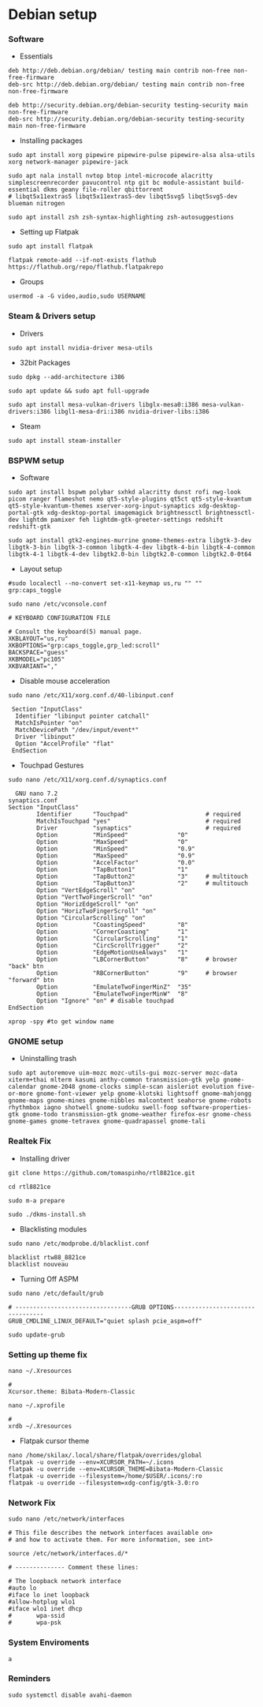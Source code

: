 # Debian setup  
### Software
- Essentials
```
deb http://deb.debian.org/debian/ testing main contrib non-free non-free-firmware
deb-src http://deb.debian.org/debian/ testing main contrib non-free non-free-firmware

deb http://security.debian.org/debian-security testing-security main non-free-firmware
deb-src http://security.debian.org/debian-security testing-security main non-free-firmware
```
- Installing packages
```
sudo apt install xorg pipewire pipewire-pulse pipewire-alsa alsa-utils xorg network-manager pipewire-jack
```
```
sudo apt nala install nvtop btop intel-microcode alacritty simplescreenrecorder pavucontrol ntp git bc module-assistant build-essential dkms geany file-roller qbittorrent
# libqt5x11extras5 libqt5x11extras5-dev libqt5svg5 libqt5svg5-dev blueman nitrogen 
```
```
sudo apt install zsh zsh-syntax-highlighting zsh-autosuggestions
```

- Setting up Flatpak
```
sudo apt install flatpak
```
```
flatpak remote-add --if-not-exists flathub https://flathub.org/repo/flathub.flatpakrepo
```

- Groups
```
usermod -a -G video,audio,sudo USERNAME
```
### Steam & Drivers setup 
- Drivers
```
sudo apt install nvidia-driver mesa-utils
```
- 32bit Packages 
```
sudo dpkg --add-architecture i386
```
```
sudo apt update && sudo apt full-upgrade
```
```
sudo apt install mesa-vulkan-drivers libglx-mesa0:i386 mesa-vulkan-drivers:i386 libgl1-mesa-dri:i386 nvidia-driver-libs:i386
```
- Steam
```
sudo apt install steam-installer
```
### BSPWM setup
- Software
```
sudo apt install bspwm polybar sxhkd alacritty dunst rofi nwg-look picom ranger flameshot nemo qt5-style-plugins qt5ct qt5-style-kvantum qt5-style-kvantum-themes xserver-xorg-input-synaptics xdg-desktop-portal-gtk xdg-desktop-portal imagemagick brightnessctl brightnessctl-dev lightdm pamixer feh lightdm-gtk-greeter-settings redshift redshift-gtk
```
```
sudo apt install gtk2-engines-murrine gnome-themes-extra libgtk-3-dev libgtk-3-bin libgtk-3-common libgtk-4-dev libgtk-4-bin libgtk-4-common libgtk-4-1 libgtk-4-dev libgtk2.0-bin libgtk2.0-common libgtk2.0-0t64
```
- Layout setup
```
#sudo localectl --no-convert set-x11-keymap us,ru "" "" grp:caps_toggle
```
```sudo nano /etc/vconsole.conf```
```
# KEYBOARD CONFIGURATION FILE

# Consult the keyboard(5) manual page.
XKBLAYOUT="us,ru"
XKBOPTIONS="grp:caps_toggle,grp_led:scroll"
BACKSPACE="guess"
XKBMODEL="pc105"
XKBVARIANT=","
```
- Disable mouse acceleration
```
sudo nano /etc/X11/xorg.conf.d/40-libinput.conf
```
```
 Section "InputClass"
  Identifier "libinput pointer catchall"
  MatchIsPointer "on"
  MatchDevicePath "/dev/input/event*"
  Driver "libinput"
  Option "AccelProfile" "flat"
 EndSection
```
- Touchpad Gestures
```
sudo nano /etc/X11/xorg.conf.d/synaptics.conf
```

```
  GNU nano 7.2                                                     synaptics.conf
Section "InputClass"
        Identifier      "Touchpad"                      # required
        MatchIsTouchpad "yes"                           # required
        Driver          "synaptics"                     # required
        Option          "MinSpeed"              "0"
        Option          "MaxSpeed"              "0"
        Option          "MinSpeed"              "0.9"
        Option          "MaxSpeed"              "0.9"
        Option          "AccelFactor"           "0.0"
        Option          "TapButton1"            "1"
        Option          "TapButton2"            "3"     # multitouch
        Option          "TapButton3"            "2"     # multitouch
        Option "VertEdgeScroll" "on"
        Option "VertTwoFingerScroll" "on"
        Option "HorizEdgeScroll" "on"
        Option "HorizTwoFingerScroll" "on"
        Option "CircularScrolling" "on"
        Option          "CoastingSpeed"         "8"
        Option          "CornerCoasting"        "1"
        Option          "CircularScrolling"     "1"
        Option          "CircScrollTrigger"     "2"
        Option          "EdgeMotionUseAlways"   "1"
        Option          "LBCornerButton"        "8"     # browser "back" btn
        Option          "RBCornerButton"        "9"     # browser "forward" btn
        Option          "EmulateTwoFingerMinZ"  "35"
        Option          "EmulateTwoFingerMinW"  "8"
        Option "Ignore" "on" # disable touchpad
EndSection

```

```
xprop -spy #to get window name
```
### GNOME setup
- Uninstalling trash
```
sudo apt autoremove uim-mozc mozc-utils-gui mozc-server mozc-data xiterm+thai mlterm kasumi anthy-common transmission-gtk yelp gnome-calendar gnome-2048 gnome-clocks simple-scan aisleriot evolution five-or-more gnome-font-viewer yelp gnome-klotski lightsoff gnome-mahjongg gnome-maps gnome-mines gnome-nibbles malcontent seahorse gnome-robots rhythmbox iagno shotwell gnome-sudoku swell-foop software-properties-gtk gnome-todo transmission-gtk gnome-weather firefox-esr gnome-chess gnome-games gnome-tetravex gnome-quadrapassel gnome-tali
```

### Realtek Fix
- Installing driver
```
git clone https://github.com/tomaspinho/rtl8821ce.git
```
```
cd rtl8821ce
```
```
sudo m-a prepare
```
```
sudo ./dkms-install.sh
```
- Blacklisting modules
```
sudo nano /etc/modprobe.d/blacklist.conf
```
```
blacklist rtw88_8821ce
blacklist nouveau
```
- Turning Off ASPM
```
sudo nano /etc/default/grub
```
```
# ---------------------------------GRUB OPTIONS---------------------------------
GRUB_CMDLINE_LINUX_DEFAULT="quiet splash pcie_aspm=off"
```
```
sudo update-grub
```

### Setting up theme fix
```
nano ~/.Xresources
```
```
#
Xcursor.theme: Bibata-Modern-Classic
```
```
nano ~/.xprofile
```
```
#
xrdb ~/.Xresources
```

- Flatpak cursor theme
```
nano /home/skilax/.local/share/flatpak/overrides/global
flatpak -u override --env=XCURSOR_PATH=~/.icons
flatpak -u override --env=XCURSOR_THEME=Bibata-Modern-Classic
flatpak -u override --filesystem=/home/$USER/.icons/:ro 
flatpak -u override --filesystem=xdg-config/gtk-3.0:ro
```

### Network Fix
```
sudo nano /etc/network/interfaces
```
```
# This file describes the network interfaces available on>
# and how to activate them. For more information, see int>

source /etc/network/interfaces.d/*

# -------------- Comment these lines:

# The loopback network interface
#auto lo
#iface lo inet loopback
#allow-hotplug wlo1
#iface wlo1 inet dhcp
#       wpa-ssid
#       wpa-psk
```

### System Enviroments 
```
a
```
### Reminders 
```
sudo systemctl disable avahi-daemon
```

